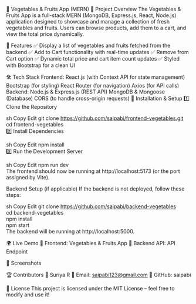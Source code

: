🍏 Vegetables & Fruits App (MERN)
📌 Project Overview
The Vegetables & Fruits App is a full-stack MERN (MongoDB, Express.js, React, Node.js) application designed to showcase and manage a collection of fresh vegetables and fruits. Users can browse products, add them to a cart, and view the total price dynamically.

🚀 Features
✅ Display a list of vegetables and fruits fetched from the backend
✅ Add to Cart functionality with real-time updates
✅ Remove from Cart option
✅ Dynamic total price and cart item count updates
✅ Styled with Bootstrap for a clean UI

🛠️ Tech Stack
Frontend:
React.js (with Context API for state management)
Bootstrap (for styling)
React Router (for navigation)
Axios (for API calls)
Backend:
Node.js & Express.js (REST API)
MongoDB & Mongoose (Database)
CORS (to handle cross-origin requests)
🔧 Installation & Setup
1️⃣ Clone the Repository

sh
Copy
Edit
git clone https://github.com/saipabi/frontend-vegetables.git  
cd frontend-vegetables  
2️⃣ Install Dependencies

sh
Copy
Edit
npm install  
3️⃣ Run the Development Server

sh
Copy
Edit
npm run dev  
The frontend should now be running at http://localhost:5173 (or the port assigned by Vite).

Backend Setup (if applicable)
If the backend is not deployed, follow these steps:

sh
Copy
Edit
git clone https://github.com/saipabi/backend-vegetables  
cd backend-vegetables  
npm install  
npm start  
The backend will be running at http://localhost:5000.

🌍 Live Demo
🔗 Frontend: Vegetables & Fruits App
🔗 Backend API: API Endpoint

📸 Screenshots


🏆 Contributors
👤 Suriya R
📧 Email: saipabi123@gmail.com
🔗 GitHub: saipabi

📜 License
This project is licensed under the MIT License – feel free to modify and use it!
